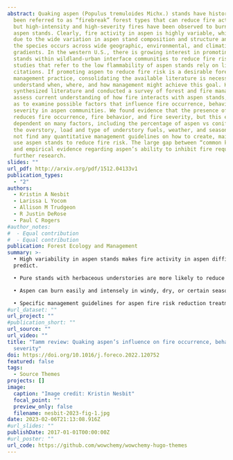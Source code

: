 ```yaml
---
abstract: Quaking aspen (Populus tremuloides Michx.) stands have historically
  been referred to as “firebreak” forest types that can reduce fire activity,
  but high-intensity and high-severity fires have been observed to burn through
  aspen stands. Clearly, fire activity in aspen is highly variable, which may be
  due to the wide variation in aspen stand composition and structure and because
  the species occurs across wide geographic, environmental, and climatic
  gradients. In the western U.S., there is growing interest in promoting aspen
  stands within wildland-urban interface communities to reduce fire risk, but
  studies that refer to the low flammability of aspen stands rely on limited
  citations. If promoting aspen to reduce fire risk is a desirable forest
  management practice, consolidating the available literature is necessary to
  understand when, where, and how management might achieve this goal. Here, we
  synthesized literature and conducted a survey of forest and fire managers to
  assess current understanding of how fire interacts with aspen stands, as well
  as to examine possible factors that influence fire occurrence, behavior, and
  severity in aspen communities. We found evidence that the presence of aspen
  reduces fire occurrence, fire behavior, and fire severity, but this effect is
  dependent on many factors, including the percentage of aspen vs conifers in
  the overstory, load and type of understory fuels, weather, and season. We did
  not find any quantitative management guidelines on how to create, maintain, or
  use aspen stands to reduce fire risk. The large gap between “common knowledge”
  and empirical evidence regarding aspen’s ability to inhibit fire requires
  further research.
slides: ""
url_pdf: http://arxiv.org/pdf/1512.04133v1
publication_types:
  - "2"
authors:
  - Kristin A Nesbit
  - Larissa L Yocom
  - Allison M Trudgeon
  - R Justin DeRose
  - Paul C Rogers
#author_notes:
#  - Equal contribution
#  - Equal contribution
publication: Forest Ecology and Management
summary: >-
  • High variability in aspen stands makes fire activity in aspen difficult to
  predict.

  • Pure stands with herbaceous understories are more likely to reduce fire behavior.

  • Aspen can burn easily and intensely in windy, dry, or certain seasonal conditions.

  • Specific management guidelines for aspen fire risk reduction treatments are needed.
#url_dataset: ""
url_project: ""
#publication_short: ""
url_source: ""
url_video: ""
title: "Tamm review: Quaking aspen’s influence on fire occurrence, behavior, and
  severity"
doi: https://doi.org/10.1016/j.foreco.2022.120752
featured: false
tags:
  - Source Themes
projects: []
image:
  caption: "Image credit: Kristin Nesbit"
  focal_point: ""
  preview_only: false
  filename: nesbit-2023-fig-1.jpg
date: 2023-02-06T21:13:08.916Z
#url_slides: ""
publishDate: 2017-01-01T00:00:00Z
#url_poster: ""
url_code: https://github.com/wowchemy/wowchemy-hugo-themes
---
```

